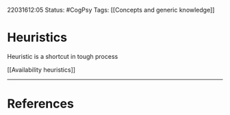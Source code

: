 22031612:05
Status:  #CogPsy 
Tags: [[Concepts and generic knowledge]]

# Heuristics
Heuristic is a shortcut in tough process

[[Availability heuristics]]

---
# References
